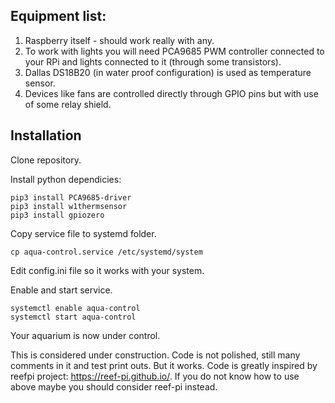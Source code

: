 ## Equipment list:

1. Raspberry itself - should work really with any.
2. To work with lights you will need PCA9685 PWM controller connected to your RPi and lights connected to it (through some transistors).
3. Dallas DS18B20 (in water proof configuration) is used as temperature sensor.
4. Devices like fans are controlled directly through GPIO pins but with use of some relay shield.

## Installation

Clone repository.

Install python dependicies:

```
pip3 install PCA9685-driver
pip3 install w1thermsensor
pip3 install gpiozero
```

Copy service file to systemd folder.

```
cp aqua-control.service /etc/systemd/system
```

Edit config.ini file so it works with your system.

Enable and start service.

```
systemctl enable aqua-control
systemctl start aqua-control
```

Your aquarium is now under control.

This is considered under construction. Code is not polished, still many comments in it and test print outs. But it works. Code is greatly inspired by reefpi project: https://reef-pi.github.io/. If you do not know how to use above maybe you should consider reef-pi instead.
